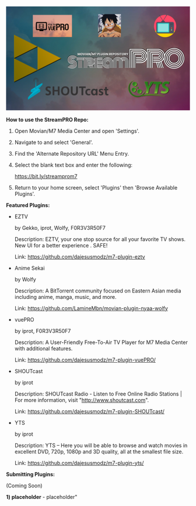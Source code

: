 ![StreamPRO Logo](/logo.png)


**How to use the StreamPRO Repo:**

1) Open Movian/M7 Media Center and open 'Settings'.

2) Navigate to and select 'General'.

3) Find the 'Alternate Repository URL' Menu Entry.

4) Select the blank text box and enter the following:

    https://bit.ly/streamprom7

5) Return to your home screen, select 'Plugins' then 'Browse Available Plugins'.


**Featured Plugins:**

* EZTV

    by Gekko, iprot, Wolfy, F0R3V3R50F7

    Description: EZTV, your one stop source for all your favorite TV shows. New UI for a better experience . SAFE!

    Link: https://github.com/dajesusmodz/m7-plugin-eztv


* Anime Sekai

    by Wolfy

    Description: A BitTorrent community focused on Eastern Asian media including anime, manga, music, and more.

    Link: https://github.com/LamineMbn/movian-plugin-nyaa-wolfy


* vuePRO

    by iprot, F0R3V3R50F7

    Description: A User-Friendly Free-To-Air TV Player for M7 Media Center with additional features.

    Link: https://github.com/dajesusmodz/m7-plugin-vuePRO/


* SHOUTcast

    by iprot

    Description: SHOUTcast Radio - Listen to Free Online Radio Stations | For more information, visit "http://www.shoutcast.com".

    Link: https://github.com/dajesusmodz/m7-plugin-SHOUTcast/


* YTS

    by iprot

    Description: YTS – Here you will be able to browse and watch movies in excellent DVD, 720p, 1080p and 3D quality, all at the smallest file size.

    Link: https://github.com/dajesusmodz/m7-plugin-yts/


**Submitting Plugins:**

(Coming Soon)

**1) placeholder** - placeholder"


